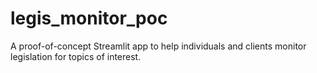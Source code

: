 # legis_monitor_poc
A proof-of-concept Streamlit app to help individuals and clients monitor legislation for topics of interest.
